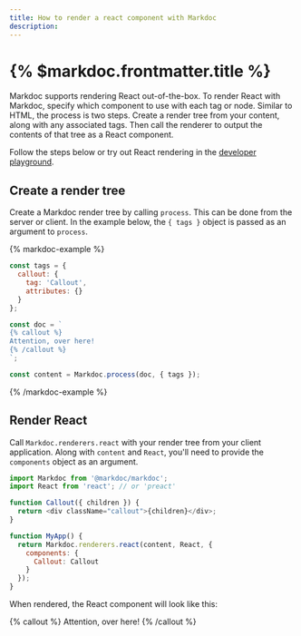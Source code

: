 ```yaml
---
title: How to render a react component with Markdoc
description:
---
```


# {% $markdoc.frontmatter.title %}

Markdoc supports rendering React out-of-the-box. To render React with Markdoc, specify which component to use with each tag or node. Similar to HTML, the process is two steps. Create a render tree from your content, along with any associated tags. Then call the renderer to output the contents of that tree as a React component.

Follow the steps below or try out React rendering in the [developer playground](/sandbox?mode=preview).

## Create a render tree

Create a Markdoc render tree by calling `process`. This can be done from the server or client. In the example below, the `{ tags }` object is passed as an argument to `process`.

{% markdoc-example %}

```js
const tags = {
  callout: {
    tag: 'Callout',
    attributes: {}
  }
};

const doc = `
{% callout %}
Attention, over here!
{% /callout %}
`;

const content = Markdoc.process(doc, { tags });
```

{% /markdoc-example %}

## Render React

Call `Markdoc.renderers.react` with your render tree from your client application. Along with `content` and `React`, you'll need to provide the `components` object as an argument.

```js
import Markdoc from '@markdoc/markdoc';
import React from 'react'; // or 'preact'

function Callout({ children }) {
  return <div className="callout">{children}</div>;
}

function MyApp() {
  return Markdoc.renderers.react(content, React, {
    components: {
      Callout: Callout
    }
  });
}
```

When rendered, the React component will look like this:

{% callout %}
Attention, over here!
{% /callout %}
